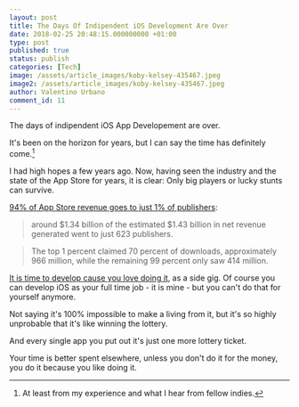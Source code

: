 ```yaml
---
layout: post
title: The Days Of Indipendent iOS Development Are Over
date: 2018-02-25 20:48:15.000000000 +01:00
type: post
published: true
status: publish
categories: [Tech]
image: /assets/article_images/koby-kelsey-435467.jpeg
image2: /assets/article_images/koby-kelsey-435467.jpeg
author: Valentino Urbano 
comment_id: 11
---
```


The days of indipendent iOS App Developement are over. 

It's been on the horizon for years, but I can say the time has definitely come.[^1] 

I had high hopes a few years ago. Now, having seen the industry and the state of the App Store for years, it is clear: Only big players or lucky stunts can survive.

[94% of App Store revenue goes to just 1% of publishers][0]:
>around $1.34 billion of the estimated $1.43 billion in net revenue generated went to just 623 publishers.

>The top 1 percent claimed 70 percent of downloads, approximately 966 million, while the remaining 99 percent only saw 414 million.

[It is time to develop cause you love doing it](http://inessential.com/2015/06/30/love), as a side gig. Of course you can develop iOS as your full time job - it is mine - but you can't do that for yourself anymore.

Not saying it's 100% impossible to make a living from it, but it's so highly unprobable that it's like winning the lottery. 

And every single app you put out it's just one more lottery ticket. 

Your time is better spent elsewhere, unless you don't do it for the money, you do it because you like doing it.

[0]: https://www.cultofmac.com/427759/94-of-app-store-revenue-goes-to-just-1-of-publishers/

[^1]: At least from my experience and what I hear from fellow indies.